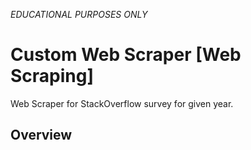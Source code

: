 *EDUCATIONAL PURPOSES ONLY*

# Custom Web Scraper [Web Scraping] 

Web Scraper for StackOverflow survey for given year.

## Overview